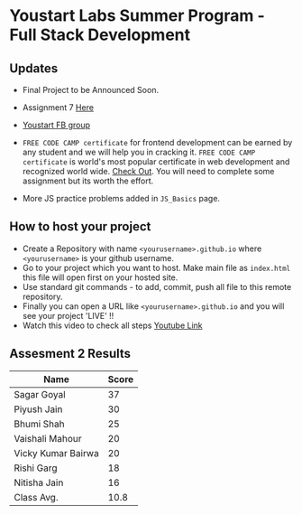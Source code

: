 # Youstart Labs Summer Program - Full Stack Development

## Updates

* Final Project to be Announced Soon.

* Assignment 7 [Here](./01_ANGULAR/4_ANGULAR_HTTP#assignment-7)

* [Youstart FB group](https://www.facebook.com/groups/Pushstarter/)

* `FREE CODE CAMP certificate` for frontend development can be earned by any student and we will help you in cracking it. `FREE CODE CAMP certificate` is world's most popular certificate in web development and recognized world wide. [Check Out](https://www.freecodecamp.org/map#Basic-Algorithm-Scripting). You will need to complete some assignment but its worth the effort.
* More JS practice problems added in `JS_Basics` page.

## How to host your project

* Create a Repository with name `<yourusername>.github.io` where `<yourusername>` is your github username.
* Go to your project which you want to host. Make main file as `index.html` this file will open first on your hosted site.
* Use standard git commands - to add, commit, push all file to this remote repository.
* Finally you can open a URL like `<yourusername>.github.io` and you will see your project 'LIVE' !!
* Watch this video to check all steps [Youtube Link](https://youtu.be/pRdELKJK1pw)

## Assesment 2 Results

| Name               | Score |
|--------------------|-------|
| Sagar Goyal        | 37    |
| Piyush Jain        | 30    |
| Bhumi Shah         | 25    |
| Vaishali Mahour    | 20    |
| Vicky Kumar Bairwa | 20    |
| Rishi Garg         | 18    |
| Nitisha Jain       | 16    |
| Class Avg.         | 10.8  |